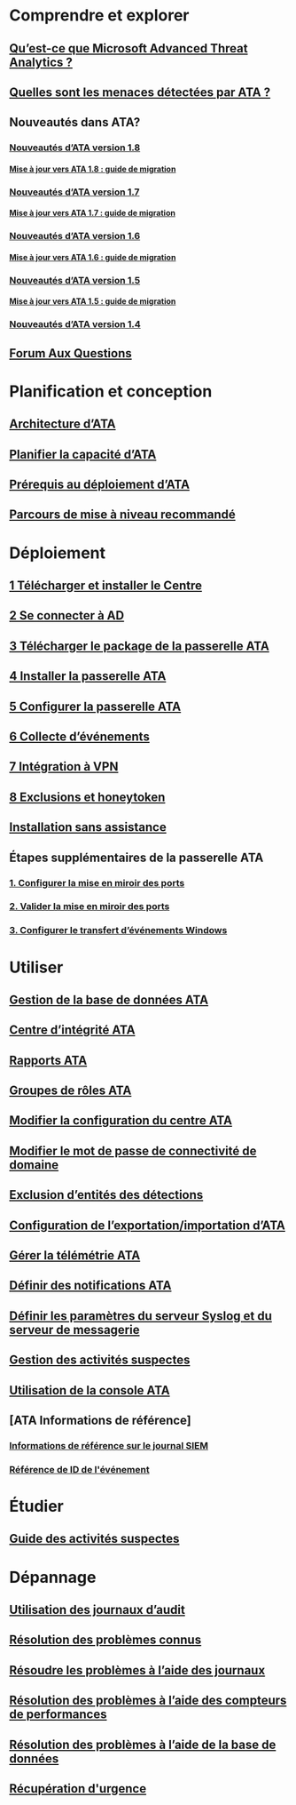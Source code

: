 # Comprendre et explorer
## [Qu’est-ce que Microsoft Advanced Threat Analytics ?](what-is-ata.md)
## [Quelles sont les menaces détectées par ATA ?](ata-threats.md)
## Nouveautés dans ATA?
### [Nouveautés d’ATA version 1.8](whats-new-version-1.8.md)
#### [Mise à jour vers ATA 1.8 : guide de migration](ata-update-1.8-migration-guide.md)
### [Nouveautés d’ATA version 1.7](whats-new-version-1.7.md)
#### [Mise à jour vers ATA 1.7 : guide de migration](ata-update-1.7-migration-guide.md)
### [Nouveautés d’ATA version 1.6](whats-new-version-1.6.md)
#### [Mise à jour vers ATA 1.6 : guide de migration](ata-update-1.6-migration-guide.md)
### [Nouveautés d’ATA version 1.5](whats-new-version-1.5.md)
#### [Mise à jour vers ATA 1.5 : guide de migration](ata-update-1.5-migration-guide.md)
### [Nouveautés d’ATA version 1.4](whats-new-version-1.4.md)
## [Forum Aux Questions](ata-technical-faq.md)
# Planification et conception
## [Architecture d’ATA](ata-architecture.md)
## [Planifier la capacité d’ATA](ata-capacity-planning.md)
## [Prérequis au déploiement d’ATA](ata-prerequisites.md)
## [Parcours de mise à niveau recommandé](upgrade-path.md)
# Déploiement
## [1 Télécharger et installer le Centre](install-ata-step1.md)
## [2 Se connecter à AD](install-ata-step2.md)
## [3 Télécharger le package de la passerelle ATA](install-ata-step3.md)
## [4 Installer la passerelle ATA](install-ata-step4.md)
## [5 Configurer la passerelle ATA](install-ata-step5.md)
## [6 Collecte d’événements](install-ata-step6.md)
## [7 Intégration à VPN](vpn-integration-install-step.md)
## [8 Exclusions et honeytoken](install-ata-step7.md)
## [Installation sans assistance](ata-silent-installation.md)
## Étapes supplémentaires de la passerelle ATA
### [1. Configurer la mise en miroir des ports](configure-port-mirroring.md)
### [2. Valider la mise en miroir des ports](validate-port-mirroring.md)
### [3. Configurer le transfert d’événements Windows](configure-event-collection.md)
# Utiliser
## [Gestion de la base de données ATA](ata-database-management.md)
## [Centre d’intégrité ATA](ata-health-center.md)
## [Rapports ATA](reports.md)
## [Groupes de rôles ATA](ata-role-groups.md)
## [Modifier la configuration du centre ATA](modifying-ata-center-configuration.md)
## [Modifier le mot de passe de connectivité de domaine](modifying-ata-config-dcpassword.md)
## [Exclusion d’entités des détections](excluding-entities-from-detections.md)
## [Configuration de l’exportation/importation d’ATA](ata-configuration-file.md)
## [Gérer la télémétrie ATA](manage-telemetry-settings.md)
## [Définir des notifications ATA](setting-ata-alerts.md)
## [Définir les paramètres du serveur Syslog et du serveur de messagerie](setting-syslog-email-server-settings.md)
## [Gestion des activités suspectes](working-with-suspicious-activities.md)
## [Utilisation de la console ATA](working-with-ata-console.md)
## [ATA Informations de référence]
### [Informations de référence sur le journal SIEM](cef-format-sa.md)
### [Référence de ID de l'événement](event-id-reference.md)
# Étudier
## [Guide des activités suspectes](suspicious-activity-guide.md)
# Dépannage
## [Utilisation des journaux d’audit](troubleshoot-audit.md)
## [Résolution des problèmes connus](troubleshooting-ata-known-errors.md)
## [Résoudre les problèmes à l’aide des journaux](troubleshooting-ata-using-logs.md)
## [Résolution des problèmes à l’aide des compteurs de performances](troubleshooting-ata-using-perf-counters.md)
## [Résolution des problèmes à l’aide de la base de données](troubleshooting-ata-using-ata-database.md)
## [Récupération d'urgence](disaster-recovery.md)
